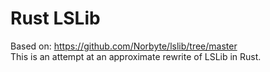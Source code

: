 # Rust LSLib 
Based on: https://github.com/Norbyte/lslib/tree/master  
This is an attempt at an approximate rewrite of LSLib in Rust.